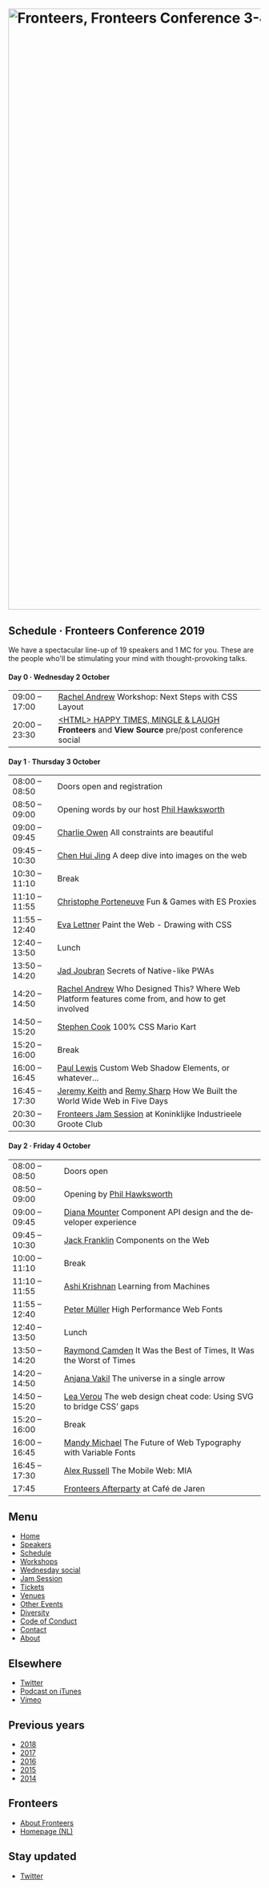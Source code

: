 <!DOCTYPE html>
<!-- Handcrafted with ❤️, by Krijn -->
<html lang="nl">
 <head>
  <meta charset="utf-8">
  <title lang="en">Schedule · Fronteers Conference 2019 · Fronteers</title>
  <meta name="viewport" content="width=device-width,initial-scale=1">
  <link rel="stylesheet" href="/_css/fronteers.css?v=2023">
  <link rel="icon" href="/favicon.ico">
  <link rel="alternate" type="application/rss+xml" href="http://feeds.feedburner.com/FronteersWeblog" title="Fronteers weblog">
  <link rel="alternate" type="application/rss+xml" href="http://feeds.feedburner.com/FronteersWeblogLaatsteReacties" title="Fronteers weblog: laatste reacties">
  <link rel="alternate" type="application/rss+xml" href="http://feeds.feedburner.com/FronteersBijeenkomsten" title="Fronteers bijeenkomsten">
  <link rel="alternate" type="application/rss+xml" href="http://feeds.feedburner.com/FronteersVacaturebank" title="Fronteers vacaturebank">
  <link rel="alternate" type="application/rss+xml" href="http://feeds.feedburner.com/FronteersWorkshops" title="Fronteers workshops">
  <link rel="me" href="https://front-end.social/@fronteers">
  <link rel="alternate" type="application/rss+xml" href="http://feeds.feedburner.com/FronteersCongres" title="Fronteers conference">
  <link rel="shortlink" href="http://frnt.rs/p2273">
  <link rel="stylesheet" href="/_downloads/conference/2019/main.css?v4">
 </head>
 <body id="fronteers-nl" class="page-schedule">
  <div id="container">
   <div id="main">
    <h1><a href="/congres/2019"><img src="/_img/congres/2019/fronteersconf19.png" width="1200" alt="Fronteers, Fronteers Conference 3-4 October 2019 Amsterdam"></a></h1>
    <div class="section" lang="en">
     <h2>Schedule · Fronteers Conference 2019</h2>
     <p>We have a spectacular line-up of 19 speakers and 1 MC for you. These are the people who'll be stimulating your mind with thought-provoking talks.</p>
    </div>
    <div class="section odd" lang="en">
     <h4>Day 0 · Wednesday 2 October</h4>
     <table>
      <tr>
       <td>09:00 – 17:00</td>
       <td><a href="/congres/2019/workshops/next-steps-with-css-layout">Rachel Andrew</a> Workshop: Next Steps with CSS Layout</td>
      </tr>
      <tr class="odd">
       <td>20:00 – 23:30</td>
       <td><a href="/congres/2019/other-events">&lt;HTML&gt; HAPPY TIMES, MINGLE &amp; LAUGH</a> <strong>Fronteers</strong> and <strong>View Source</strong> pre/post conference social</td>
      </tr>
     </table>
    </div>
    <div class="section" lang="en">
     <h4>Day 1 · Thursday 3 October</h4>
     <table>
      <tr>
       <td>08:00 – 08:50</td>
       <td>Doors open and registration</td>
      </tr>
      <tr class="odd">
       <td>08:50 – 09:00</td>
       <td>Opening words by our host <a href="/congres/2019/speakers#phil-hawksworth">Phil Hawksworth</a></td>
      </tr>
      <tr>
       <td>09:00 – 09:45</td>
       <td><a href="/congres/2019/speakers#charlie-owen">Charlie Owen</a> All constraints are beautiful</td>
      </tr>
      <tr class="odd">
       <td>09:45 – 10:30</td>
       <td><a href="/congres/2019/speakers#chen-hui-jing">Chen Hui Jing</a> A deep dive into images on the web</td>
      </tr>
      <tr>
       <td>10:30 – 11:10</td>
       <td>Break</td>
      </tr>
      <tr class="odd">
       <td>11:10 – 11:55</td>
       <td><a href="/congres/2019/speakers#christophe-porteneuve">Christophe Porteneuve</a> Fun &amp; Games with ES Proxies</td>
      </tr>
      <tr>
       <td>11:55 – 12:40</td>
       <td><a href="/congres/2019/speakers#eva-lettner">Eva Lettner</a> Paint the Web - Drawing with CSS</td>
      </tr>
      <tr class="odd">
       <td>12:40 – 13:50</td>
       <td>Lunch</td>
      </tr>
      <tr>
       <td>13:50 – 14:20</td>
       <td><a href="/congres/2019/speakers#jad-joubran">Jad Joubran</a> Secrets of Native-like PWAs</td>
      </tr>
      <tr class="odd">
       <td>14:20 – 14:50</td>
       <td><a href="/congres/2019/speakers#rachel-andrew">Rachel Andrew</a> Who Designed This? Where Web Platform features come from, and how to get involved</td>
      </tr>
      <tr>
       <td>14:50 – 15:20</td>
       <td><a href="/congres/2019/speakers#stephen-cook">Stephen Cook</a> 100% CSS Mario Kart</td>
      </tr>
      <tr class="odd">
       <td>15:20 – 16:00</td>
       <td>Break</td>
      </tr>
      <tr>
       <td>16:00 – 16:45</td>
       <td><a href="/congres/2019/speakers#paul-lewis">Paul Lewis</a> Custom Web Shadow Elements, or whatever...</td>
      </tr>
      <tr class="odd">
       <td>16:45 – 17:30</td>
       <td><a href="/congres/2019/speakers#jeremy-keith">Jeremy Keith</a> and <a href="/congres/2019/speakers#remy-sharp">Remy Sharp</a> How We Built the World Wide Web in Five Days</td>
      </tr>
      <tr>
       <td>20:30 – 00:30</td>
       <td><a href="/congres/2019/jam-session">Fronteers Jam Session</a> at Koninklijke Industrieele Groote Club</td>
      </tr>
     </table>
    </div>
    <div class="section odd" lang="en">
     <h4>Day 2 · Friday 4 October</h4>
     <table>
      <tr>
       <td>08:00 – 08:50</td>
       <td>Doors open</td>
      </tr>
      <tr class="odd">
       <td>08:50 – 09:00</td>
       <td>Opening by <a href="/congres/2019/speakers#phil-hawksworth">Phil Hawksworth</a></td>
      </tr>
      <tr>
       <td>09:00 – 09:45</td>
       <td><a href="/congres/2019/speakers#diana-mounter">Diana Mounter</a> Component API design and the developer experience</td>
      </tr>
      <tr class="odd">
       <td>09:45 – 10:30</td>
       <td><a href="/congres/2019/speakers#jack-franklin">Jack Franklin</a> Components on the Web</td>
      </tr>
      <tr>
       <td>10:00 – 11:10</td>
       <td>Break</td>
      </tr>
      <tr class="odd">
       <td>11:10 – 11:55</td>
       <td><a href="/congres/2019/speakers#ashi-krishnan">Ashi Krishnan</a> Learning from Machines</td>
      </tr>
      <tr>
       <td>11:55 – 12:40</td>
       <td><a href="/congres/2019/speakers#peter-muller">Peter Müller</a> High Performance Web Fonts</td>
      </tr>
      <tr class="odd">
       <td>12:40 – 13:50</td>
       <td>Lunch</td>
      </tr>
      <tr>
       <td>13:50 – 14:20</td>
       <td><a href="/congres/2019/speakers#raymond-camden">Raymond Camden</a> It Was the Best of Times, It Was the Worst of Times</td>
      </tr>
      <tr class="odd">
       <td>14:20 – 14:50</td>
       <td><a href="/congres/2019/speakers#anjana-vakil">Anjana Vakil</a>  The universe in a single arrow</td>
      </tr>
      <tr>
       <td>14:50 – 15:20</td>
       <td><a href="/congres/2019/speakers#lea-verou">Lea Verou</a> The web design cheat code: Using SVG to bridge CSS’ gaps</td>
      </tr>
      <tr class="odd">
       <td>15:20 – 16:00</td>
       <td>Break</td>
      </tr>
      <tr>
       <td>16:00 – 16:45</td>
       <td><a href="/congres/2019/speakers#mandy-michael">Mandy Michael</a> The Future of Web Typography with Variable Fonts</td>
      </tr>
      <tr class="odd">
       <td>16:45 – 17:30</td>
       <td><a href="/congres/2019/speakers#alex-russell">Alex Russell</a> The Mobile Web: MIA</td>
      </tr>
      <tr>
       <td>17:45</td>
       <td><a href="/congres/2019/other-events">Fronteers Afterparty</a> at Café de Jaren</td>
      </tr>
     </table>
    </div>
   </div>
   <div id="submenu">
    <div id="conference-menu" lang="en">
     <h2>Menu</h2>
     <ul>
      <li><a href="/congres/2019">Home</a></li>
      <li><a href="/congres/2019/speakers" title="Speakers · Fronteers Conference 2019">Speakers</a></li>
      <li class="current"><a href="/congres/2019/schedule" title="Schedule · Fronteers Conference 2019" class="current">Schedule</a></li>
      <li><a href="/congres/2019/workshops" title="Workshops · Fronteers Conference 2019">Workshops</a></li>
      <li><a href="/congres/2019/wednesday-social" title="Wednesday social · Fronteers Conference 2019">Wednesday social</a></li>
      <li><a href="/congres/2019/jam-session" title="Jam Session · Fronteers Conference 2019">Jam Session</a></li>
      <li><a href="/congres/2019/tickets" title="Tickets · Fronteers Conference 2019">Tickets</a></li>
      <li><a href="/congres/2019/venues" title="Venues · Fronteers Conference 2019">Venues</a></li>
      <li><a href="/congres/2019/other-events" title="Other Events · Fronteers Conference 2019">Other Events</a></li>
      <li><a href="/congres/2019/diversity" title="Diversity · Fronteers Conference 2019">Diversity</a></li>
      <li><a href="/congres/2019/code-of-conduct" title="Code of Conduct · Fronteers Conference 2019">Code of Conduct</a></li>
      <li><a href="/congres/2019/contact" title="Contact · Fronteers Conference 2019">Contact</a></li>
      <li><a href="/congres/2019/about" title="About · Fronteers Conference 2019">About</a></li>
     </ul>
    </div>
    <div lang="en">
     <h2>Elsewhere</h2>
     <ul>
      <li><a href="https://twitter.com/FronteersConf">Twitter</a></li>
      <li><a href="https://itunes.apple.com/nl/podcast/fronteers-videos/id1136212068?l=en">Podcast on iTunes</a></li>
      <li><a href="https://vimeo.com/fronteers/videos">Vimeo</a></li>
     </ul>
    </div>
    <div lang="en">
     <h2>Previous years</h2>
     <ul>
      <li><a href="/congres/2018">2018</a></li>
      <li><a href="/congres/2017">2017</a></li>
      <li><a href="/congres/2016">2016</a></li>
      <li><a href="/congres/2015">2015</a></li>
      <li><a href="/congres/2014">2014</a></li>
     </ul>
    </div>
    <div lang="en">
     <h2>Fronteers</h2>
     <ul>
      <li><a href="/about">About Fronteers</a></li>
      <li><a href="/">Homepage (NL)</a></li>
     </ul>
    </div>
    <div id="feeds" lang="en">
     <h2>Stay updated</h2>
     <ul>
      <li><a href="https://twitter.com/FronteersConf">Twitter</a></li>
     </ul>
    </div>
   </div>
  </div>
  <script src="/_downloads/conference/2019/main.js"></script>
 </body>
</html>
